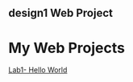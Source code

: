 ## design1 Web Project 
<h1>My Web Projects</h1>

<a href="lab1/index.html" target="_blank">Lab1- Hello World</a>

